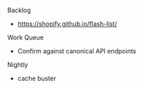 Backlog
* https://shopify.github.io/flash-list/

Work Queue
* Confirm against canonical API endpoints

Nightly
* cache buster
